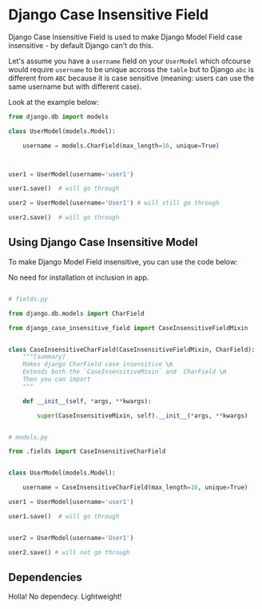 # Django Case Insensitive Field


Django Case Insensitive Field is used to make Django Model Field case insensitive - by default Django can't do this. 

Let's assume you have a `username`  field on your `UserModel` which ofcourse would require `username` to be unique accross the `table` but to Django `abc` is different from `ABC` because it is case sensitive (meaning: users can use the same username but with different case).

Look at the example below:

```python
from django.db import models

class UserModel(models.Model):

    username = models.CharField(max_length=16, unique=True)



user1 = UserModel(username='user1')

user1.save()  # will go through

user2 = UserModel(username='User1') # will still go through

user2.save()  # will go through


```



## Using Django Case Insensitive Model

To make Django Model Field insensitive, you can use the code below:

No need for installation ot inclusion in app.


```python

# fields.py

from django.db.models import CharField

from django_case_insensitive_field import CaseInsensitiveFieldMixin


class CaseInsensitiveCharField(CaseInsensitiveFieldMixin, CharField):
    """[summary]
    Makes django CharField case insensitive \n
    Extends both the `CaseInsensitiveMixin` and  CharField \n
    Then you can import 
    """

    def __init__(self, *args, **kwargs):

        super(CaseInsensitiveMixin, self).__init__(*args, **kwargs) 


```

```python

# models.py

from .fields import CaseInsensitiveCharField


class UserModel(models.Model):

    username = CaseInsensitiveCharField(max_length=16, unique=True)

user1 = UserModel(username='user1')

user1.save()  # will go through


user2 = UserModel(username='User1') 

user2.save() # will not go through


```


## Dependencies

Holla! No dependecy. Lightweight!
